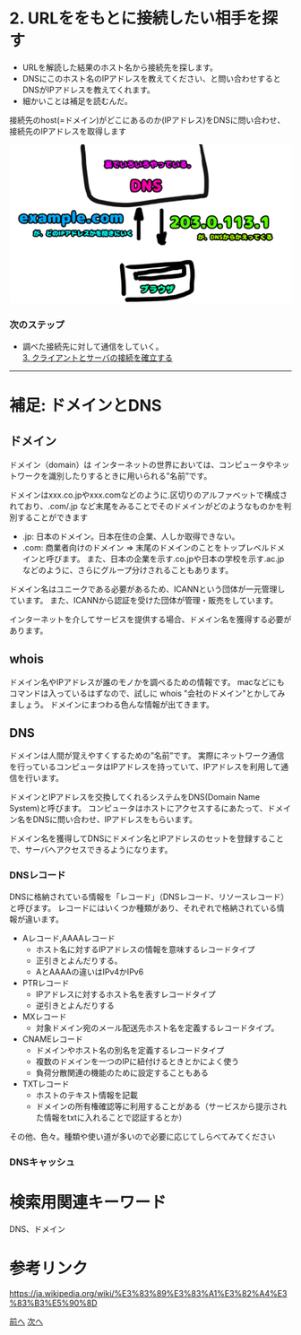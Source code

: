 # 2. URLををもとに接続したい相手を探す

- URLを解読した結果のホスト名から接続先を探します。
- DNSにこのホスト名のIPアドレスを教えてください、と問い合わせするとDNSがIPアドレスを教えてくれます。
- 細かいことは補足を読むんだ。

接続先のhost(=ドメイン)がどこにあるのか(IPアドレス)をDNSに問い合わせ、接続先のIPアドレスを取得します

![DNSにIPアドレスを聞くんだ](img/DNS.png)

### 次のステップ
- 調べた接続先に対して通信をしていく。<br>
[3. クライアントとサーバの接続を確立する](3.md)

--- 
# 補足: ドメインとDNS
## ドメイン
ドメイン（domain）は
インターネットの世界においては、コンピュータやネットワークを識別したりするときに用いられる”名前”です。

ドメインはxxx.co.jpやxxx.comなどのように.区切りのアルファベットで構成されており、.com/.jp など末尾をみることでそのドメインがどのようなものかを判別することができます

- .jp: 日本のドメイン。日本在住の企業、人しか取得できない。
- .com: 商業者向けのドメイン
⇒ 末尾のドメインのことをトップレベルドメインと呼びます。
  また、日本の企業を示す.co.jpや日本の学校を示す.ac.jp などのように、さらにグループ分けされることもあります。

ドメイン名はユニークである必要があるため、ICANNという団体が一元管理しています。
また、ICANNから認証を受けた団体が管理・販売をしています。

インターネットを介してサービスを提供する場合、ドメイン名を獲得する必要があります。

## whois
ドメイン名やIPアドレスが誰のモノかを調べるための情報です。
macなどにもコマンドは入っているはずなので、試しに whois "会社のドメイン"とかしてみましょう。
ドメインにまつわる色んな情報が出てきます。

## DNS
ドメインは人間が覚えやすくするための”名前”です。
実際にネットワーク通信を行っているコンピュータはIPアドレスを持っていて、IPアドレスを利用して通信を行います。

ドメインとIPアドレスを交換してくれるシステムをDNS(Domain Name System)と呼びます。
コンピュータはホストにアクセスするにあたって、ドメイン名をDNSに問い合わせ、IPアドレスをもらいます。

ドメイン名を獲得してDNSにドメイン名とIPアドレスのセットを登録することで、サーバへアクセスできるようになります。

### DNSレコード
DNSに格納されている情報を「レコード」（DNSレコード、リソースレコード）と呼びます。
レコードにはいくつか種類があり、それぞれで格納されている情報が違います。

- Aレコード,AAAAレコード
    - ホスト名に対するIPアドレスの情報を意味するレコードタイプ
    - 正引きとよんだりする。
    - AとAAAAの違いはIPv4かIPv6
- PTRレコード
    - IPアドレスに対するホスト名を表すレコードタイプ
    - 逆引きとよんだりする
- MXレコード
    - 対象ドメイン宛のメール配送先ホスト名を定義するレコードタイプ。 
- CNAMEレコード
    - ドメインやホスト名の別名を定義するレコードタイプ
    - 複数のドメインを一つのIPに紐付けるときとかによく使う
    - 負荷分散関連の機能のために設定することもある
- TXTレコード
    - ホストのテキスト情報を記載
    - ドメインの所有権確認等に利用することがある（サービスから提示された情報をtxtに入れることで認証するとか）

その他、色々。種類や使い道が多いので必要に応じてしらべてみてください

### DNSキャッシュ
# 検索用関連キーワード
DNS、ドメイン
# 参考リンク
https://ja.wikipedia.org/wiki/%E3%83%89%E3%83%A1%E3%82%A4%E3%83%B3%E5%90%8D

[前へ](1.md) [次へ](3.md)